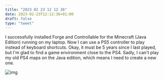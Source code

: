 ```yaml
---
title: "2023 02 23 12 12 36"
date: 2023-02-23T12:12:36+01:00
draft: false
type: "tweet"
---
```


I successfully installed Forge and Controllable for the Minecraft (Java Edition) running on my laptop. Now I can use a PS5 controller to play instead of keyboard shortcuts. Okay, it must be 5 years since I last played, but I'm glad to find a game environment close to the PS4. Sadly, I can't play my old PS4 maps on the Java edition, which means I need to create a new one.

![img](/img/2023-02-23-12-27-06.png)
